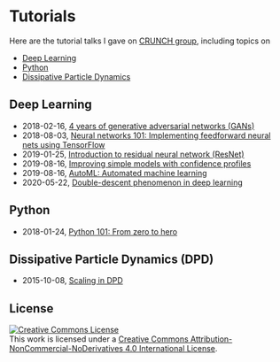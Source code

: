 # Tutorials

Here are the tutorial talks I gave on [CRUNCH group](https://www.brown.edu/research/projects/crunch/home), including topics on

- [Deep Learning](#deep-learning)
- [Python](#python)
- [Dissipative Particle Dynamics](#dissipative-particle-dynamics-dpd)

## Deep Learning

- 2018-02-16, [4 years of generative adversarial networks (GANs)](20180216_GAN/gan.pdf)
- 2018-08-03, [Neural networks 101: Implementing feedforward neural nets using TensorFlow](20180803_neural_network/nn_tutorial.pdf)
- 2019-01-25, [Introduction to residual neural network (ResNet)](20190125_ResNet/ResNet.pdf)
- 2019-08-16, [Improving simple models with confidence profiles](20190816_ProfWeight/ProfWeight.pdf)
- 2019-08-16, [AutoML: Automated machine learning](20190816_autoML/autoML.pdf)
- 2020-05-22, [Double-descent phenomenon in deep learning](20200522_double_descent/double_descent.pdf)

## Python

- 2018-01-24, [Python 101: From zero to hero](20180124_Python/python_tutorial.pdf)

## Dissipative Particle Dynamics (DPD)

- 2015-10-08, [Scaling in DPD](20151008_DPD_scaling/DPD_scaling.pdf)

## License

<a rel="license" href="http://creativecommons.org/licenses/by-nc-nd/4.0/"><img alt="Creative Commons License" style="border-width:0" src="https://i.creativecommons.org/l/by-nc-nd/4.0/88x31.png" /></a><br />This work is licensed under a <a rel="license" href="http://creativecommons.org/licenses/by-nc-nd/4.0/">Creative Commons Attribution-NonCommercial-NoDerivatives 4.0 International License</a>.
